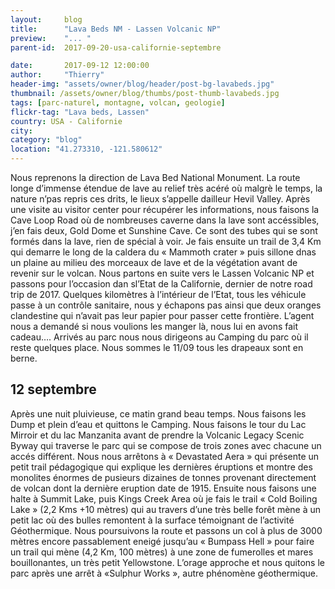 ```yaml
---
layout:     blog
title:      "Lava Beds NM - Lassen Volcanic NP"
preview:    "... "
parent-id:  2017-09-20-usa-californie-septembre

date:       2017-09-12 12:00:00
author:     "Thierry"
header-img: "assets/owner/blog/header/post-bg-lavabeds.jpg"
thumbnail: /assets/owner/blog/thumbs/post-thumb-lavabeds.jpg
tags: [parc-naturel, montagne, volcan, geologie]
flickr-tag: "Lava beds, Lassen"
country: USA - Californie
city: 
category: "blog"
location: "41.273310, -121.580612"
---
```


Nous reprenons la direction de Lava Bed National Monument.  La route longe d’immense étendue de lave au relief très acéré où malgrè le temps, la nature n’pas repris ces drits, le lieux s’appelle dailleur Hevil Valley. Après une visite au visitor center pour récupérer les informations, nous faisons la Cave Loop Road où de nombreuses caverne dans la lave sont accéssibles, j’en fais deux, Gold Dome et Sunshine Cave. Ce sont des tubes qui se sont formés dans la lave, rien de spécial à voir.
Je fais ensuite un trail de 3,4 Km qui demarre le long de la caldera du « Mammoth crater » puis sillone dnas un plaine au milieu des morceaux de lave et de la végétation avant de revenir sur le volcan.
Nous partons en suite vers le Lassen Volcanic NP et passons pour l’occasion dan sl’Etat de la Californie, dernier de notre road trip de 2017. Quelques kilomètres à l’intérieur de l’Etat, tous les véhicule passe à un contrôle sanitaire, nous y échapons pas ainsi que deux oranges clandestine qui n’avait pas leur papier pour passer cette frontière. L’agent nous a demandé si nous voulions les manger là, nous lui en avons fait cadeau….
Arrivés au parc nous nous dirigeons au Camping du parc où il reste quelques place.
Nous sommes le 11/09 tous les drapeaux sont en berne.

## 12 septembre

Après une nuit pluivieuse, ce matin grand beau temps. Nous faisons les Dump et plein d’eau et quittons le Camping. Nous faisons le tour du Lac Mirroir et du lac Manzanita avant de prendre la Volcanic Legacy Scenic Byway qui traverse le parc qui se compose de trois zones avec chacune un accés différent. Nous nous arrêtons à « Devastated Aera » qui présente un petit trail pédagogique qui explique les dernières éruptions et montre des monolites énormes de pusieurs dizaines de tonnes provenant directement de volcan dont la dernière eruption date de 1915. Ensuite nous faisons une halte à Summit Lake, puis Kings Creek Area où je fais le trail « Cold Boiling Lake » (2,2 Kms +10 mètres) qui au travers d’une très belle forêt mène à un petit lac où des bulles remontent à la surface témoignant de l’activité Géothermique. Nous poursuivons la route et passons un col à plus de 3000 mètres encore passablement eneigé jusqu’au « Bumpass Hell » pour faire un trail qui mène (4,2 Km, 100 mètres) à une zone de fumerolles et mares bouillonantes, un très petit Yellowstone. L’orage approche et nous quitons le parc après une arrêt à «Sulphur Works », autre phénomène géothermique.